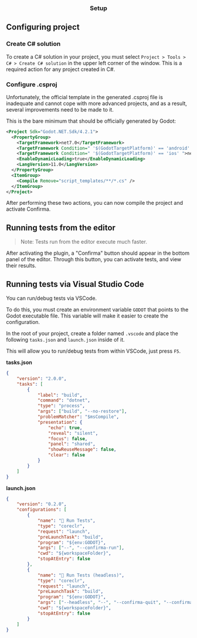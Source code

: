 <div align="center">
	<h3>Setup</h1>
</div>

## Configuring project

### Create C# solution

To create a C# solution in your project,
you must select `Project > Tools > C# > Create C# solution` in the upper left corner of the window.
This is a required action for any project created in C#.

### Configure .csproj

Unfortunately, the official template in the generated .csproj file is inadequate and cannot cope with more advanced projects, and as a result, several improvements need to be made to it.

This is the bare minimum that should be officially generated by Godot:

```xml
<Project Sdk="Godot.NET.Sdk/4.2.1">
  <PropertyGroup>
    <TargetFramework>net7.0</TargetFramework>
    <TargetFramework Condition=" '$(GodotTargetPlatform)' == 'android' ">net7.0</TargetFramework>
    <TargetFramework Condition=" '$(GodotTargetPlatform)' == 'ios' ">net8.0</TargetFramework>
    <EnableDynamicLoading>true</EnableDynamicLoading>
    <LangVersion>11.0</LangVersion>
  </PropertyGroup>
  <ItemGroup>
    <Compile Remove="script_templates/**/*.cs" />
  </ItemGroup>
</Project>
```

After performing these two actions, you can now compile the project and activate Confirma.

## Running tests from the editor

> Note: Tests run from the editor execute much faster.

After activating the plugin, a "Confirma" button should appear in the bottom panel of the editor. Through this button, you can activate tests, and view their results.

## Running tests via Visual Studio Code

You can run/debug tests via VSCode.

To do this, you must create an environment variable `GODOT` that points to the Godot executable file.
This variable will make it easier to create the configuration.

In the root of your project, create a folder named `.vscode` and place the following `tasks.json` and `launch.json` inside of it.

This will allow you to run/debug tests from within VSCode, just press `F5`.

**tasks.json**
```json
{
	"version": "2.0.0",
	"tasks": [
		{
			"label": "build",
			"command": "dotnet",
			"type": "process",
			"args": ["build", "--no-restore"],
			"problemMatcher": "$msCompile",
			"presentation": {
				"echo": true,
				"reveal": "silent",
				"focus": false,
				"panel": "shared",
				"showReuseMessage": false,
				"clear": false
			}
		}
	]
}
```

**launch.json**
```json
{
	"version": "0.2.0",
	"configurations": [
		{
			"name": "🧪 Run Tests",
			"type": "coreclr",
			"request": "launch",
			"preLaunchTask": "build",
			"program": "${env:GODOT}",
			"args": ["--", "--confirma-run"],
			"cwd": "${workspaceFolder}",
			"stopAtEntry": false
		},
		{
			"name": "🧪 Run Tests (headless)",
			"type": "coreclr",
			"request": "launch",
			"preLaunchTask": "build",
			"program": "${env:GODOT}",
			"args": ["--headless", "--", "--confirma-quit", "--confirma-run"],
			"cwd": "${workspaceFolder}",
			"stopAtEntry": false
		}
	]
}
```
